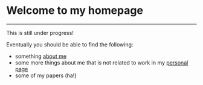 # Welcome to my homepage

---

This is still under progress!

Eventually you should be able to find the following:

- something [about me](about.md)
- some more things about me that is not related to work in my [personal page](personal.md)
- some of my papers (ha!)
